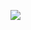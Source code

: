 <p align="left"> <img src="https://github-readme-stats.vercel.app/api?username=ilanebohan&theme=tokyonight&show_icons=true&hide_border=true&count_private=true&include_all_commits=true" /> </p>
                        
<!---
ilanebohan/ilanebohan is a ✨ special ✨ repository because its `README.md` (this file) appears on your GitHub profile.
You can click the Preview link to take a look at your changes.
--->
